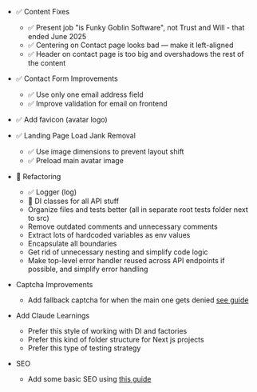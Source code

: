 - ✅ Content Fixes
  - ✅ Present job "is Funky Goblin Software", not Trust and Will - that ended June 2025
  - ✅ Centering on Contact page looks bad — make it left-aligned
  - ✅ Header on contact page is too big and overshadows the rest of the content

- ✅ Contact Form Improvements
  - ✅ Use only one email address field
  - ✅ Improve validation for email on frontend

- ✅ Add favicon (avatar logo)

- ✅ Landing Page Load Jank Removal
  - ✅ Use image dimensions to prevent layout shift
  - ✅ Preload main avatar image

- 🚧 Refactoring
  - ✅ Logger (log)
  - 🚧 DI classes for all API stuff
  - Organize files and tests better (all in separate root tests folder next to src)
  - Remove outdated comments and unnecessary comments
  - Extract lots of hardcoded variables as env values
  - Encapsulate all boundaries
  - Get rid of unnecessary nesting and simplify code logic
  - Make top-level error handler reused across API endpoints if possible, and simplify error handling

- Captcha Improvements
  - Add fallback captcha for when the main one gets denied [see guide](./IMPROVE_CAPTCHA.md)

- Add Claude Learnings
  - Prefer this style of working with DI and factories
  - Prefer this kind of folder structure for Next js projects
  - Prefer this type of testing strategy

- SEO
  - Add some basic SEO using [this guide](./SearchEngineOptimization.md)
